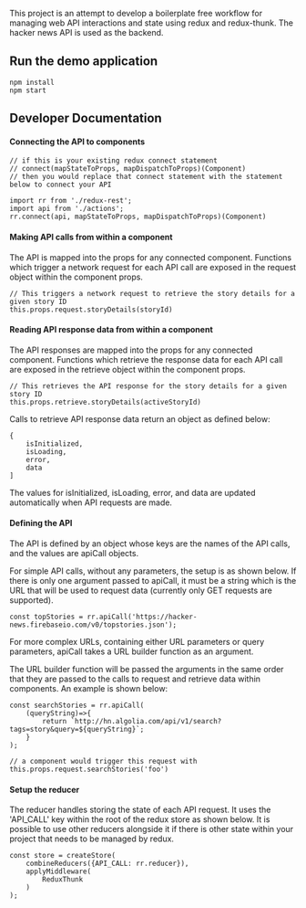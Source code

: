 This project is an attempt to develop a boilerplate free workflow for managing web API interactions and state using redux and redux-thunk. The hacker news API is used as the backend.

## Run the demo application
```
npm install
npm start
```

## Developer Documentation

#### Connecting the API to components

```
// if this is your existing redux connect statement
// connect(mapStateToProps, mapDispatchToProps)(Component)
// then you would replace that connect statement with the statement below to connect your API

import rr from './redux-rest';
import api from './actions';
rr.connect(api, mapStateToProps, mapDispatchToProps)(Component)
```

#### Making API calls from within a component

The API is mapped into the props for any connected component. Functions which trigger a network request for each API call are exposed in the request object within the component props.

```
// This triggers a network request to retrieve the story details for a given story ID
this.props.request.storyDetails(storyId)
``` 

#### Reading API response data from within a component

The API responses are mapped into the props for any connected component. Functions which retrieve the response data for each API call are exposed in the retrieve object within the component props.

```
// This retrieves the API response for the story details for a given story ID
this.props.retrieve.storyDetails(activeStoryId)
``` 

Calls to retrieve API response data return an object as defined below:

```
{
    isInitialized,
    isLoading,
    error,
    data
]
```

The values for isInitialized, isLoading, error, and data are updated automatically when API requests are made. 

#### Defining the API

The API is defined by an object whose keys are the names of the API calls, and the values are apiCall objects. 

For simple API calls, without any parameters, the setup is as shown below. If there is only one argument passed to apiCall, it must be a string which is the URL that will be used to request data (currently only GET requests are supported).

```
const topStories = rr.apiCall('https://hacker-news.firebaseio.com/v0/topstories.json');
```

For more complex URLs, containing either URL parameters or query parameters, apiCall takes a URL builder function as an argument.

The URL builder function will be passed the arguments in the same order that they are passed to the calls to request and retrieve data within components. An example is shown below:
 
```
const searchStories = rr.apiCall(
    (queryString)=>{
        return `http://hn.algolia.com/api/v1/search?tags=story&query=${queryString}`;
    }
);
    
// a component would trigger this request with this.props.request.searchStories('foo')
```

#### Setup the reducer

The reducer handles storing the state of each API request. It uses the 'API_CALL' key within the root of the redux store as shown below. It is possible to use other reducers alongside it if there is other state within your project that needs to be managed by redux.

```
const store = createStore(
    combineReducers({API_CALL: rr.reducer}),
    applyMiddleware(
        ReduxThunk
    )
);

```